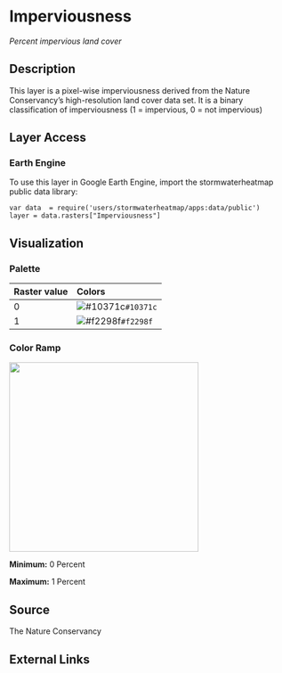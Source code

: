 Imperviousness
================

*Percent impervious land cover*

## Description

This layer is a pixel-wise imperviousness derived from the Nature
Conservancy’s high-resolution land cover data set. It is a binary
classification of imperviousness (1 = impervious, 0 = not impervious)

## Layer Access

### Earth Engine

To use this layer in Google Earth Engine, import the stormwaterheatmap
public data library:

    var data  = require('users/stormwaterheatmap/apps:data/public')
    layer = data.rasters["Imperviousness"]

## Visualization

### Palette

| Raster value | Colors                                                                    |
|:-------------|:--------------------------------------------------------------------------|
| 0            | ![\#10371c](https://via.placeholder.com/15/10371c/000000?text=+)`#10371c` |
| 1            | ![\#f2298f](https://via.placeholder.com/15/f2298f/000000?text=+)`#f2298f` |

### Color Ramp

<img src="C:/Users/CNilsen/Documents/repos/heatmap_earthengine/layer_docs/imperviousness_files/figure-gfm/unnamed-chunk-9-1.png" width="340" />

**Minimum:** 0 Percent

**Maximum:** 1 Percent

## Source

The Nature Conservancy

## External Links
